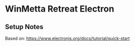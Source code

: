 # WinMetta Retreat Electron


## Setup Notes

Based on: https://www.electronjs.org/docs/tutorial/quick-start
